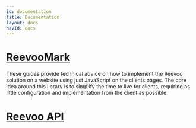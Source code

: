 ```yaml
---
id: documentation
title: Documentation
layout: docs
navId: docs
---
```


[ReevooMark](reevoomark/index.html)
==========

These guides provide technical advice on how to implement the Reevoo solution on a website using just JavaScript on the clients pages. The core idea around this library is to simplify the time to live for clients, requiring as little configuration and implementation from the client as possible.

[Reevoo API](reevooapi/index.html)
==========

